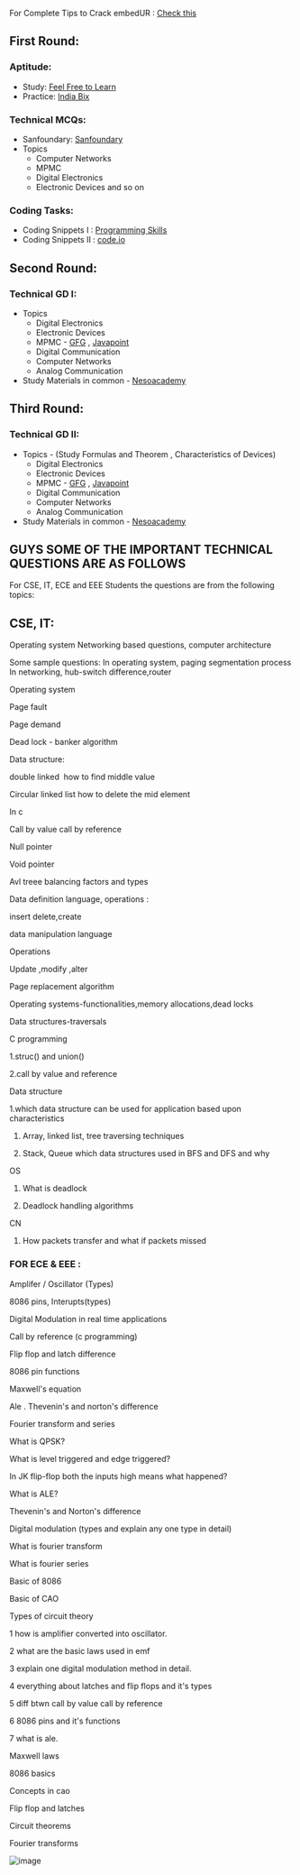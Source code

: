 
For Complete Tips to Crack embedUR : [Check this](https://youtu.be/1a_2Yi2vIOw)

## First Round:
### Aptitude:
- Study: [Feel Free to Learn](https://www.feelfreetolearn.com/)
- Practice: [India Bix](https://www.indiabix.com/)

### Technical MCQs:
- Sanfoundary: [Sanfoundary](https://www.sanfoundry.com/)
- Topics
    - Computer Networks
    - MPMC
    - Digital Electronics
    - Electronic Devices and so on
### Coding Tasks:
- Coding Snippets I : [Programming Skills](https://www.pskills.org/c.jsp) 
- Coding Snippets II : [code.io](https://youtube.com/playlist?list=PLhP5RsB7fhE3h5MvxjC2MHPbCjcL_8-e5&feature=shared)

## Second Round:
### Technical GD I:
- Topics
    - Digital Electronics
    - Electronic Devices
    - MPMC - [GFG](https://www.geeksforgeeks.org/microprocessor-tutorials/) ,  [Javapoint](https://www.javatpoint.com/microprocessor-tutorial)
    - Digital Communication
    - Computer Networks
    - Analog Communication
- Study Materials in common - [Nesoacademy](https://www.nesoacademy.org/)
    

## Third Round:
### Technical GD II:
- Topics - (Study Formulas and Theorem , Characteristics of Devices)
    - Digital Electronics
    - Electronic Devices
    - MPMC - [GFG](https://www.geeksforgeeks.org/microprocessor-tutorials/) ,  [Javapoint](https://www.javatpoint.com/microprocessor-tutorial)
    - Digital Communication
    - Computer Networks
    - Analog Communication
- Study Materials in common - [Nesoacademy](https://www.nesoacademy.org/)



## GUYS SOME OF THE IMPORTANT TECHNICAL QUESTIONS ARE AS FOLLOWS

For CSE, IT, ECE and EEE Students the questions are from the following topics:

## CSE, IT:
Operating system
Networking based questions,
computer architecture

Some sample questions:
In operating system, paging segmentation process
 In networking, hub-switch difference,router

Operating system 

Page fault 

Page demand 

Dead lock - banker algorithm 

Data structure: 

double linked  how to find middle value

Circular linked list how to delete the mid element 

In c 

Call by value call by reference 

Null pointer 

Void pointer

Avl treee balancing factors and types

Data definition language, operations :

insert delete,create

data manipulation language 

Operations

Update ,modify ,alter

Page replacement algorithm

Operating systems-functionalities,memory allocations,dead locks

Data structures-traversals


C programming


1.struc() and union()

2.call by value and reference 


Data structure 

1.which data structure can be used for application based upon characteristics

1. Array, linked list, tree traversing techniques 

2. Stack, Queue which data structures used in BFS and DFS and why

OS

1. What is deadlock

2. Deadlock handling algorithms

CN

1. How packets transfer and what if packets missed



### FOR ECE & EEE :

Amplifer / Oscillator
(Types) 

8086 pins, Interupts(types) 

Digital Modulation in real time applications

Call by reference (c programming)

Flip flop and latch difference

8086 pin functions

Maxwell's equation

Ale . 
Thevenin's and norton's difference 

Fourier transform and series


What is QPSK? 

What is level triggered and edge triggered? 

In JK flip-flop both the inputs high means what happened? 

What is ALE? 

Thevenin's and Norton's difference

Digital modulation (types and explain any one type in detail)  

What is fourier transform 

What is fourier series 

Basic of 8086

Basic of CAO

Types of circuit theory

1 how is amplifier converted into oscillator.

2 what are the basic laws used in emf

3 explain one digital modulation method in detail.

4 everything about latches and flip flops and it's types

5 diff btwn call by value call by reference

6 8086 pins and it's functions 

7 what is ale.

Maxwell laws

8086 basics

Concepts in cao

Flip flop and latches

Circuit theorems

Fourier transforms

![image](https://github.com/JatinKishore/Placment_Preparation/assets/122717391/71493f55-d4f2-42fb-a42e-aa7696914426)



  
